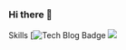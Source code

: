 ### Hi there 👋

<!--
**born-A/born-A** is a ✨ _special_ ✨ repository because its `README.md` (this file) appears on your GitHub profile.

Here are some ideas to get you started:

- 🔭 I’m currently working on ...
- 🌱 I’m currently learning ...
- 👯 I’m looking to collaborate on ...
- 🤔 I’m looking for help with ...
- 💬 Ask me about ...
- 📫 How to reach me: ...
- 😄 Pronouns: ...
- ⚡ Fun fact: ...
-->
Skills
[![Tech Blog Badge](http://img.shields.io/badge/-Tech%20blog-black?style=flat-square&logo=github&)
<img src="https://img.shields.io/badge/Spring Boot-#6DB33F?style=for-the-badge&logo=Spring Boot&logoColor=white">
